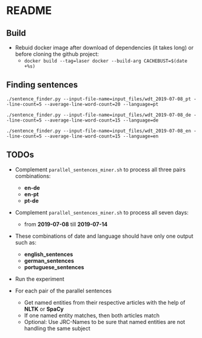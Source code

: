 # README

## Build
* Rebuid docker image after download of dependencies (it takes long) or before cloning the github project:
    *  `docker build --tag=laser docker --build-arg CACHEBUST=$(date +%s)`

## Finding sentences

`./sentence_finder.py --input-file-name=input_files/wdt_2019-07-08_pt --line-count=5 --average-line-word-count=20 --language=pt`

`./sentence_finder.py --input-file-name=input_files/wdt_2019-07-08_de --line-count=5 --average-line-word-count=15 --language=de`

`./sentence_finder.py --input-file-name=input_files/wdt_2019-07-08_en --line-count=5 --average-line-word-count=15 --language=en`

## TODOs
* Complement `parallel_sentences_miner.sh` to process all three pairs combinations:
    * **en-de**
    * **en-pt**
    * **pt-de**
* Complement `parallel_sentences_miner.sh` to process all seven days:
    * from **2019-07-08** till **2019-07-14**
* These combinations of date and language should have only one output such as:
    * **english_sentences**
    * **german_sentences**
    * **portuguese_sentences**

* Run the experiment
* For each pair of the parallel sentences
    * Get named entities from their respective articles with the help of **NLTK** or **SpaCy**
    * If one named entity matches, then both articles match
    * Optional: Use JRC-Names to be sure that named entities are not handling the same subject 
    
    
    
    

